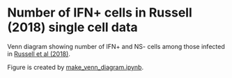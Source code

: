 # Number of IFN+ cells in Russell (2018) single cell data
Venn diagram showing number of IFN+ and NS- cells among those infected in [Russell et al (2018)](https://elifesciences.org/articles/32303).

Figure is created by [make_venn_diagram.ipynb](make_venn_diagram.ipynb).
